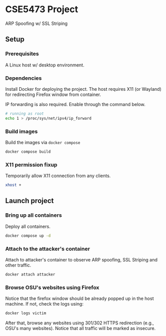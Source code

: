 # CSE5473 Project

ARP Spoofing w/ SSL Striping

## Setup

### Prerequisites

A Linux host w/ desktop environment.

### Dependencies

Install Docker for deploying the project.
The host requires X11 (or Wayland) for redirecting Firefox window from container.

IP forwarding is also required. Enable through the command below.

```bash
# running as root
echo 1 > /proc/sys/net/ipv4/ip_forward
```

### Build images

Build the images via `docker compose`

```bash
docker compose build
```

### X11 permission fixup

Temporarily allow X11 connection from any clients.

```bash
xhost +
```

## Launch project

### Bring up all containers

Deploy all containers.

```bash
docker compose up -d
```

### Attach to the attacker's container

Attach to attacker's container to observe ARP spoofing, SSL Striping and other traffic.

```bash
docker attach attacker
```

### Browse OSU's websites using Firefox

Notice that the firefox window should be already popped up in the host machine.
If not, check the logs using:

```bash
docker logs victim
```

After that, browse any websites using 301/302 HTTPS redirection (e.g., OSU's many websites).
Notice that all traffic will be marked as insecure.

